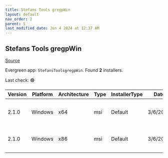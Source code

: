 ```yaml
---
title: Stefans Tools gregpWin
layout: default
nav_order: 2
parent: S
last_modified_date: Jun 4 2024 at 12:37 AM
---
```


## Stefans Tools gregpWin

[Source](https://tools.stefankueng.com/grepWin.html)

Evergreen app: `StefansToolsgregpWin`. Found **2** installers.

Last check: 🟢

| Version | Platform | Architecture | Type | InstallerType | Date     | Size    | URI                                                                                                                                                                          |
| ------- | -------- | ------------ | ---- | ------------- | -------- | ------- | ---------------------------------------------------------------------------------------------------------------------------------------------------------------------------- |
| 2.1.0   | Windows  | x64          | msi  | Default       | 3/6/2024 | 1658880 | [https://github.com/stefankueng/grepWin/releases/download/2.1.0/grepWin-2.1.0-x64.msi](https://github.com/stefankueng/grepWin/releases/download/2.1.0/grepWin-2.1.0-x64.msi) |
| 2.1.0   | Windows  | x86          | msi  | Default       | 3/6/2024 | 843776  | [https://github.com/stefankueng/grepWin/releases/download/2.1.0/grepWin-2.1.0.msi](https://github.com/stefankueng/grepWin/releases/download/2.1.0/grepWin-2.1.0.msi)         |
